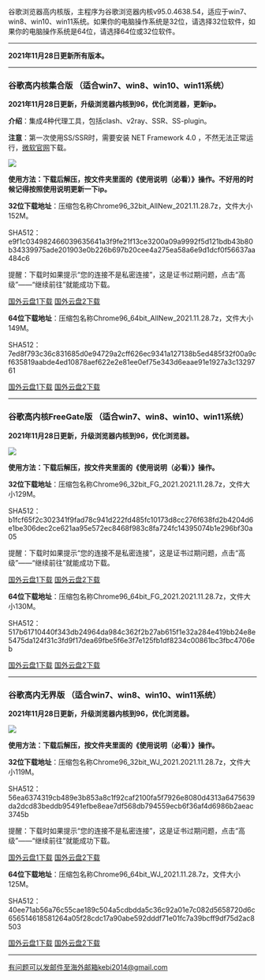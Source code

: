 谷歌浏览器高内核版，主程序为谷歌浏览器内核v95.0.4638.54，适应于win7、win8、win10、win11系统。如果你的电脑操作系统是32位，请选择32位软件，如果你的电脑操作系统是64位，请选择64位或32位软件。

***

**2021年11月28日更新所有版本。**

***

### 谷歌高内核集合版  （适合win7、win8、win10、win11系统）

**2021年11月28日更新，升级浏览器内核到96，优化浏览器，更新ip。**

**介绍**：集成4种代理工具，包括clash、v2ray、SSR、SS-plugin。

**注意**：第一次使用SS/SSR时，需要安装 NET Framework 4.0 ，不然无法正常运行，[微软官网](https://www.microsoft.com/zh-cn/download/details.aspx?id=17718)下载。

![](https://cdn.jsdelivr.net/gh/Alvin9999/pac2/softimag/chrome961128.PNG)

**使用方法：下载后解压，按文件夹里面的《使用说明（必看）》操作。不好用的时候记得按照使用说明更新一下ip。**

**32位下载地址**：压缩包名称Chrome96_32bit_AllNew_2021.11.28.7z，文件大小152M。

SHA512：e9f1c034982466039635641a3f9fe21f13ce3200a09a9992f5d121bdb43b80b34339975ade201903e0b226b697b20cee4a275ea58a6e9d1dcf0f56637aa484c6

提醒：下载时如果提示“您的连接不是私密连接”，这是证书过期问题，点击“高级”——“继续前往”就能成功下载。

[国外云盘1下载](https://tr101.free4444.xyz/Chrome96_32bit_AllNew_2021.11.28.7z) 
[国外云盘2下载](https://tr201.free4444.xyz/Chrome96_32bit_AllNew_2021.11.28.7z) 

**64位下载地址**：压缩包名称Chrome96_64bit_AllNew_2021.11.28.7z，文件大小149M。

SHA512：7ed8f793c36c831685d0e94729a2cff626ec9341a127138b5ed485f32f00a9cf635819aabde4ed10878aef622e2e81ee0ef75e343d6eaae91e1927a3c1329761

[国外云盘1下载](https://tr101.free4444.xyz/Chrome96_64bit_AllNew_2021.11.28.7z) 
[国外云盘2下载](https://tr201.free4444.xyz/Chrome96_64bit_AllNew_2021.11.28.7z) 


***

### 谷歌高内核FreeGate版  （适合win7、win8、win10、win11系统）

**2021年11月28日更新，升级浏览器内核到96，优化浏览器。**

![](https://cdn.jsdelivr.net/gh/Alvin9999/pac2/softimag/chrome9611282.PNG)

**使用方法：下载后解压，按文件夹里面的《使用说明（必看）》操作。**

**32位下载地址**：压缩包名称Chrome96_32bit_FG_2021.2021.11.28.7z，文件大小129M。

SHA512：b1fcf65f2c302341f9fad78c941d222fd485fc10173d8cc276f638fd2b4204d6e1be306dec2ce621aa95e572ec8468f983c8fa724fc14395074b1e296bf30a05

提醒：下载时如果提示“您的连接不是私密连接”，这是证书过期问题，点击“高级”——“继续前往”就能成功下载。

[国外云盘1下载](https://tr101.free4444.xyz/Chrome96_32bit_FG_2021.11.28.7z) 
[国外云盘2下载](https://tr201.free4444.xyz/Chrome96_32bit_FG_2021.11.28.7z) 

**64位下载地址**：压缩包名称Chrome96_64bit_FG_2021.2021.11.28.7z，文件大小130M。

SHA512：517b61710440f343db24964da984c362f2b27ab615f1e32a284e419bb24e8e5475da124f31c3fd9f17dea69fbe5f6e3f7e125fb1df8234c00861bc3fbc4706eb

[国外云盘1下载](https://tr101.free4444.xyz/Chrome96_64bit_FG_2021.11.28.7z) 
[国外云盘2下载](https://tr201.free4444.xyz/Chrome96_64bit_FG_2021.11.28.7z) 

***

### 谷歌高内无界版  （适合win7、win8、win10、win11系统）

**2021年11月28日更新，升级浏览器内核到96，优化浏览器。**

![](https://cdn.jsdelivr.net/gh/Alvin9999/pac2/softimag/chrome9611283.PNG)

**使用方法：下载后解压，按文件夹里面的《使用说明（必看）》操作。**

**32位下载地址**：压缩包名称Chrome96_32bit_WJ_2021.2021.11.28.7z，文件大小119M。

SHA512：56ea6374319cb489e3b853a8c1f92caf2100fa5f7926e8080d4313a6475639da2dcd83beddb95491efbe8eae7df568db794559ecb6f36af4d6986b2aeac3745b

提醒：下载时如果提示“您的连接不是私密连接”，这是证书过期问题，点击“高级”——“继续前往”就能成功下载。

[国外云盘1下载](https://tr101.free4444.xyz/Chrome96_32bit_WJ_2021.11.28.7z) 
[国外云盘2下载](https://tr201.free4444.xyz/Chrome96_32bit_WJ_2021.11.28.7z) 

**64位下载地址**：压缩包名称Chrome96_64bit_WJ_2021.11.28.7z，文件大小125M。

SHA512：40ee71ab56a76c55cae189c504a5cdbdda5c36c92a01e7c082d5658720d6c656514618581264a05f28cdc17a90abe592dddf71e01fc7a39bcff9df75d2ac8503

[国外云盘1下载](https://tr101.free4444.xyz/Chrome96_64bit_WJ_2021.11.28.7z) 
[国外云盘2下载](https://tr201.free4444.xyz/Chrome96_64bit_WJ_2021.11.28.7z) 

***

有问题可以发邮件至海外邮箱kebi2014@gmail.com